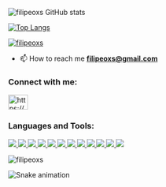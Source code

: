 

![filipeoxs GitHub stats](https://github-readme-stats.vercel.app/api?username=filipeoxs&count_private=true&show_icons=true&theme=tokyonight)

[![Top Langs](https://github-readme-stats.vercel.app/api/top-langs/?username=filipeoxs&layout=compact&theme=tokyonight)](https://github.com/filipeoxs/github-readme-stats)

<p align="left"> <a href="https://github.com/ryo-ma/github-profile-trophy"><img src="https://github-profile-trophy.vercel.app/?username=filipeoxs" alt="filipeoxs" /></a> </p>


- 📫 How to reach me **filipeoxs@gmail.com**

<h3 align="left">Connect with me:</h3>
<p align="left">
<a href="https://www.linkedin.com/in/filipecastrodasilva/" target="blank"><img align="center" src="https://camo.githubusercontent.com/c8a9c5b414cd812ad6a97a46c29af67239ddaeae08c41724ff7d945fb4c047e5/68747470733a2f2f6564656e742e6769746875622e696f2f537570657254696e7949636f6e732f696d616765732f7376672f6c696e6b6564696e2e737667" alt="https://www.linkedin.com/in/filipecastrodasilva/" height="30" width="40" /></a>

</p>

<h3 align="left">Languages and Tools:</h3>

<a href="https://www.w3.org/html/" target="_blank"> 
  <img src="https://img.shields.io/badge/HTML-239120?style=for-the-badge&logo=html5&logoColor=white"/> 
</a>
<a href="https://www.w3schools.com/css/" target="_blank"> 
  <img src="https://img.shields.io/badge/CSS-239120?&style=for-the-badge&logo=css3&logoColor=white"/>
</a> 
<a href="https://developer.mozilla.org/en-US/docs/Web/JavaScript" target="_blank"> 
  <img src="https://img.shields.io/badge/JavaScript-F7DF1E?style=for-the-badge&logo=javascript&logoColor=black"/> 
</a> 
<a href="https://www.python.org" target="_blank"> 
  <img src="https://img.shields.io/badge/Python-14354C?style=for-the-badge&logo=python&logoColor=white"/> 
</a> 






<a href="https://www.djangoproject.com/" target="_blank"> 
  <img src="https://img.shields.io/badge/django-%23092E20.svg?style=for-the-badge&logo=django&logoColor=white"/>
</a>
<a href="https://flask.palletsprojects.com/" target="_blank"> 
  <img src="https://img.shields.io/badge/flask-%23000.svg?style=for-the-badge&logo=flask&logoColor=white"/>
</a>






<a href="https://nodejs.dev/" target="_blank"> 
  <img src="https://img.shields.io/badge/Node.js-43853D?style=for-the-badge&logo=node.js&logoColor=white"/> 
</a> 
<a href="https://expressjs.com/pt-br/" target="_blank"> 
  <img src="https://img.shields.io/badge/Express.js-404D59?style=for-the-badge"/> 
</a> 


<a href="https://pt-br.reactjs.org/" target="_blank"> 
  <img src="https://img.shields.io/badge/React-20232A?style=for-the-badge&logo=react&logoColor=61DAFB"/> 
</a> 
	




<a href="https://www.mongodb.com/pt-br" target="_blank"> 
  <img src="https://img.shields.io/badge/MongoDB-4EA94B?style=for-the-badge&logo=mongodb&logoColor=white"/>
</a>
<a href="https://www.mysql.com/" target="_blank"> 
  <img src="https://img.shields.io/badge/MySQL-00000F?style=for-the-badge&logo=mysql&logoColor=white"/> 
</a> 






<a href="https://azure.microsoft.com/pt-br/" target="_blank"> 
  <img src="https://img.shields.io/badge/azure-%230072C6.svg?style=for-the-badge&logo=microsoftazure&logoColor=white"/>
</a>



</a> 
</p>

<p>
  <img align="center" src="https://github-readme-streak-stats.herokuapp.com/?user=filipeoxs&&theme=tokyonight" alt="filipeoxs" />
</p>


  ![Snake animation](https://github.com/filipeoxs/filipeoxs/blob/output/github-contribution-grid-snake.svg)
